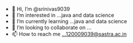 - 👋 Hi, I’m @srinivas9039
- 👀 I’m interested in ...java and data science
- 🌱 I’m currently learning ...java and data science
- 💞️ I’m looking to collaborate on ...
- 📫 How to reach me ...120009039@sastra.ac.in

<!---
srinivas9039/srinivas9039 is a ✨ special ✨ repository because its `README.md` (this file) appears on your GitHub profile.
You can click the Preview link to take a look at your changes.
--->
